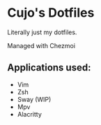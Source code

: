# Cujo's Dotfiles

Literally just my dotfiles.

Managed with Chezmoi

## Applications used:

* Vim
* Zsh
* Sway (WIP)
* Mpv
* Alacritty
